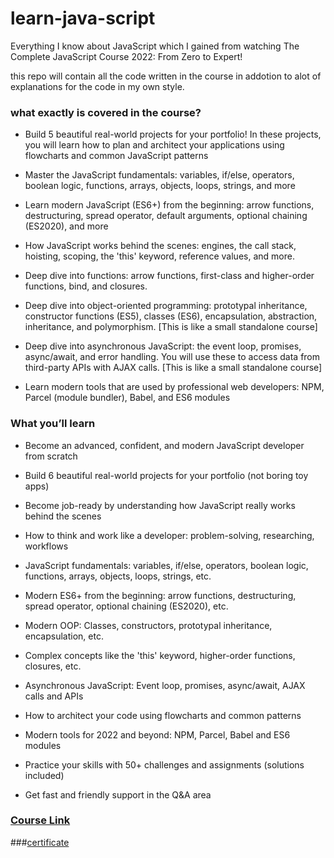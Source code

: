 # learn-java-script
Everything I know about JavaScript which  I gained from watching The Complete JavaScript Course 2022: From Zero to Expert!

this repo will contain all the code written in the course in addotion to alot of explanations for the code in my own style.

 ### what exactly is covered in the course?

- Build 5 beautiful real-world projects for your portfolio! In these projects, you will learn how to plan and architect your applications using flowcharts and common JavaScript patterns

- Master the JavaScript fundamentals: variables, if/else, operators, boolean logic, functions, arrays, objects, loops, strings, and more

- Learn modern JavaScript (ES6+) from the beginning: arrow functions, destructuring, spread operator, default arguments, optional chaining (ES2020), and more

- How JavaScript works behind the scenes: engines, the call stack, hoisting, scoping, the 'this' keyword, reference values, and more.

- Deep dive into functions: arrow functions, first-class and higher-order functions, bind, and closures.

- Deep dive into object-oriented programming: prototypal inheritance, constructor functions (ES5), classes (ES6), encapsulation, abstraction, inheritance, and polymorphism. [This is like a small standalone course]

- Deep dive into asynchronous JavaScript: the event loop, promises, async/await, and error handling. You will use these to access data from third-party APIs with AJAX calls. [This is like a small standalone course]

- Learn modern tools that are used by professional web developers: NPM, Parcel (module bundler), Babel, and ES6 modules

### What you’ll learn

- Become an advanced, confident, and modern JavaScript developer from scratch

- Build 6 beautiful real-world projects for your portfolio (not boring toy apps)

- Become job-ready by understanding how JavaScript really works behind the scenes

- How to think and work like a developer: problem-solving, researching, workflows

- JavaScript fundamentals: variables, if/else, operators, boolean logic, functions, arrays, objects, loops, strings, etc.

- Modern ES6+ from the beginning: arrow functions, destructuring, spread operator, optional chaining (ES2020), etc.

- Modern OOP: Classes, constructors, prototypal inheritance, encapsulation, etc.

- Complex concepts like the 'this' keyword, higher-order functions, closures, etc.

- Asynchronous JavaScript: Event loop, promises, async/await, AJAX calls and APIs

- How to architect your code using flowcharts and common patterns

- Modern tools for 2022 and beyond: NPM, Parcel, Babel and ES6 modules

- Practice your skills with 50+ challenges and assignments (solutions included)

- Get fast and friendly support in the Q&A area

### [Course Link](https://www.udemy.com/course/the-complete-javascript-course/) 

###[certificate]()
